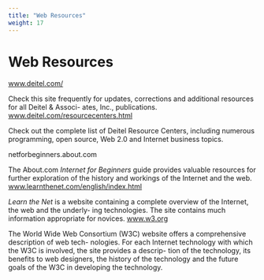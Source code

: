 ```yaml
---
title: "Web Resources"
weight: 17
---
```


# Web Resources

www.deitel.com/

Check this site frequently for updates, corrections and additional resources for all Deitel & Associ- ates, Inc., publications. www.deitel.com/resourcecenters.html

Check out the complete list of Deitel Resource Centers, including numerous programming, open source, Web 2.0 and Internet business topics.

netforbeginners.about.com

The About.com _Internet for Beginners_ guide provides valuable resources for further exploration of the history and workings of the Internet and the web. www.learnthenet.com/english/index.html

_Learn the Net_ is a website containing a complete overview of the Internet, the web and the underly- ing technologies. The site contains much information appropriate for novices. www.w3.org

The World Wide Web Consortium (W3C) website offers a comprehensive description of web tech- nologies. For each Internet technology with which the W3C is involved, the site provides a descrip- tion of the technology, its benefits to web designers, the history of the technology and the future goals of the W3C in developing the technology.
